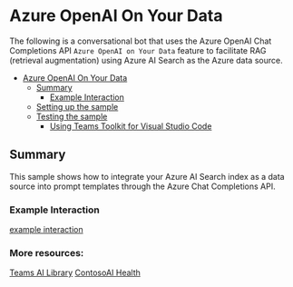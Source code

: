 # Azure OpenAI On Your Data
The following is a conversational bot that uses the Azure OpenAI Chat Completions API `Azure OpenAI on Your Data` feature to facilitate RAG (retrieval augmentation) using Azure AI Search as the Azure data source.
<!-- @import "[TOC]" {cmd="toc" depthFrom=1 depthTo=6 orderedList=false} -->

<!-- code_chunk_output -->

- [Azure OpenAI On Your Data](#azure-openai-on-your-data)
  - [Summary](#summary)
    - [Example Interaction](#example-interaction)
  - [Setting up the sample](#setting-up-the-sample)
  - [Testing the sample](#testing-the-sample)
    - [Using Teams Toolkit for Visual Studio Code](#using-teams-toolkit-for-visual-studio-code)

<!-- /code_chunk_output -->

## Summary
This sample shows how to integrate your Azure AI Search index as a data source into prompt templates through the Azure Chat Completions API.

### Example Interaction
[example interaction](assets/example.png)


### More resources:
[Teams AI Library](https://github.com/microsoft/teams-ai)
[ContosoAI Health](https://github.com/microsoft/teams-ai/tree/BUILD/aoai/js/samples/04.ai-apps/z.build-2024/src/data)
